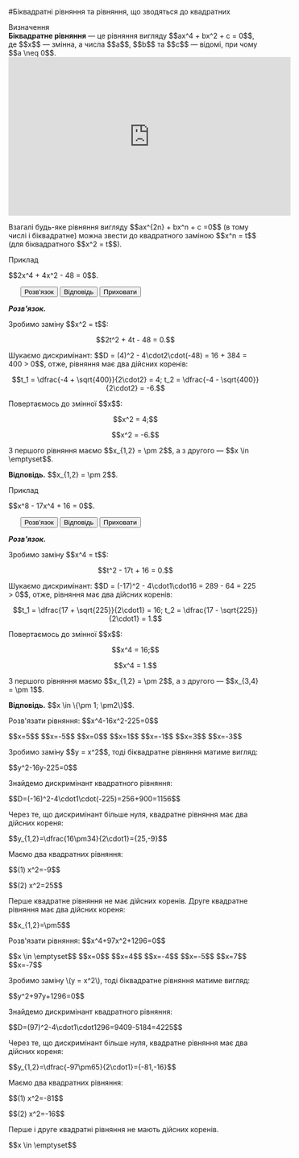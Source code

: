 #Бiквадратнi рiвняння та рівняння, що зводяться до квадратних

<div class="space">
<div class="eoz-wrap">
<span class="eoz">Визначення</span>
<div class="eoz-text">
<b>Біквадратне рівняння</b> — це рівняння вигляду $$ax^4 + bx^2 + c = 0$$, де $$x$$ — змінна, а числа $$a$$, $$b$$ та $$c$$ — відомі, при чому $$a \neq 0$$.
</div>
</div>
</div>

<div class="fluidMedia">
<iframe align="center" width="560" height="315" src="https://www.youtube.com/embed/PTxIbXj0iYE" frameborder="0" allowfullscreen></iframe>
</div>
<div class="popup">
</div>

<p>Взагалі будь-яке рівняння вигляду $$ax^{2n} + bx^n + c =0$$ (в тому числі і біквадратне) можна звести до квадратного заміною $$x^n = t$$ (для біквадратного $$x^2 = t$$).</p>
<div class="space"></div>
<div class="space">
<div class="task-wrap">
<span class="task">Приклад</span>
<div class="task-text">
<p>$$2x^4 + 4x^2 - 48 = 0$$.</p>
<p>
<ul class="nav-tab" id="mytab">
    <button class="btn" data-target="#decision" data-toggle="pill">Розв’язок</button>
    <button class="btn" data-target="#answer" data-toggle="pill">Вiдповiдь</button>
    <button class="btn" data-target="#hide" data-toggle="pill">Приховати</button>
</ul>
<div id="mytab" class="tab-content">
    <div class="tab-pane" id="decision">
<p><b><i>Розв'язок.</i> </b> </p>
<p>Зробимо заміну $$x^2 = t$$:</p>
<p align="center">$$2t^2 + 4t - 48 = 0.$$</p>
<p>Шукаємо дискримінант: $$D = (4)^2 - 4\cdot2\cdot(-48) = 16 + 384 = 400 > 0$$, отже, рівняння має два дійсних коренів:</p>
<p align="center">$$t_1 = \dfrac{-4 + \sqrt{400}}{2\cdot2} = 4; t_2 = \dfrac{-4 - \sqrt{400}}{2\cdot2} = -6.$$</p>
<p>Повертаємось до змінної $$x$$:</p>
<p align="center">$$x^2 = 4;$$</p>
<p align="center">$$x^2 = -6.$$</p>
<p>З першого рівняння маємо $$x_{1,2} = \pm 2$$, а з другого — $$x \in \emptyset$$.</p>
    </div>
    <div class="tab-pane" id="answer">
<p><b>Відповідь.</b> $$x_{1,2} = \pm 2$$.</p>
    </div>
    <div class="tab-pane" id="hide"></div>
</div>
</p>
</div>
</div>
</div>
<div class="space"></div>

<div class="space">
<div class="task-wrap">
<span class="task">Приклад</span>
<div class="task-text">
<p>$$x^8 - 17x^4 + 16 = 0$$.</p>
<p>
<ul class="nav-tab" id="pr1">
<button class="btn" data-target="#decision1" data-toggle="tab">Розв’язок</button>
<button class="btn" data-target="#answer1" data-toggle="tab">Вiдповiдь</button>
<button class="btn" data-target="#hide1" data-toggle="tab">Приховати</button>
</ul>

<div id="pr1" class="tab-content">
  <div class="tab-pane" id="decision1">
<p><b><i>Розв'язок.</i></p>
<p></b>Зробимо заміну $$x^4 = t$$:</p>
<p align="center">$$t^2 - 17t + 16 = 0.$$</p>
<p>Шукаємо дискримінант: $$D = (-17)^2 - 4\cdot1\cdot16 = 289 - 64 = 225 > 0$$, отже, рівняння має два дійсних коренів:</p>
<p align="center">$$t_1 = \dfrac{17 + \sqrt{225}}{2\cdot1} = 16; t_2 = \dfrac{17 - \sqrt{225}}{2\cdot1} = 1.$$</p>
<p>Повертаємось до змінної $$x$$:</p>
<p align="center">$$x^4 = 16;$$</p>
<p align="center">$$x^4 = 1.$$</p>
<p>З першого рівняння маємо $$x_{1,2} = \pm 2$$, а з другого — $$x_{3,4} = \pm 1$$.</p>
    </div>
  <div class="tab-pane" id="answer1"> 
<p><b>Відповідь.</b> $$x \in \{\pm 1; \pm2\}$$.</p>
    </div>
  <div class="tab-pane" id="hide1"></div>
</div>
</p>    
</div>
</div>
</div>
<div class="space"></div>


<quiz correctLabel="correct" incorrectLabel="incorrect" checkLabel="check">
    <question  multiple>
        <p>Розв'язати рівняння: $$x^4-16x^2-225=0$$</p>
        <answer correct> $$x=5$$</answer>
        <answer correct> $$x=-5$$</answer>
        <answer> $$x=0$$</answer>
        <answer> $$x=1$$</answer>
        <answer> $$x=-1$$</answer>
        <answer> $$x=3$$</answer>
        <answer> $$x=-3$$</answer>
        <explanation>
        <p>Зробимо заміну $$y = x^2$$, тоді біквадратне рівняння матиме вигляд:</p> 
        <p>$$y^2-16y-225=0$$</p>
        <p>Знайдемо дискримінант квадратного рівняння:</p>
        <p>$$D=(-16)^2-4\cdot1\cdot(-225)=256+900=1156$$</p>
        <p>Через те, що дискримінант більше нуля, квадратне рівняння має два дійсних кореня:</p>
        <p>$$y_{1,2}=\dfrac{16\pm34}{2\cdot1}={25,-9}$$</p>
        <p>Маємо два квадратних рівняння:</p>
        <p>$$(1) x^2=-9$$</p>
        <p>$$(2) x^2=25$$</p>
        <p>Перше квадратне рівняння не має дійсних коренів. Друге квадратне рівняння має два дійсних кореня:</p>
        <p>$$x_{1,2}=\pm5$$</p>
        </explanation>
        </question>
    <question  multiple>
    <p>Розв'язати рівняння: $$x^4+97x^2+1296=0$$</p>
        <answer correct> $$x \in \emptyset$$</answer>
        <answer> $$x=0$$</answer>
        <answer> $$x=4$$</answer>
        <answer> $$x=-4$$</answer>
        <answer> $$x=-5$$</answer>
        <answer> $$x=7$$</answer>
        <answer> $$x=-7$$</answer>
        <explanation>
        <p>Зробимо заміну \(y = x^2\), тоді біквадратне рівняння матиме вигляд:</p>
        <p>$$y^2+97y+1296=0$$</p>
        <p>Знайдемо дискримінант квадратного рівняння:</p>
        <p>$$D=(97)^2-4\cdot1\cdot1296=9409-5184=4225$$</p>
        <p>Через те, що дискримінант більше нуля, квадратне рівняння має два дійсних кореня:</p>
        <p>$$y_{1,2}=\dfrac{-97\pm65}{2\cdot1}={-81,-16}$$</p>
        <p>Маємо два квадратних рівняння:</p>
        <p>$$(1) x^2=-81$$</p>
        <p>$$(2) x^2=-16$$</p>
        <p>Перше і друге квадратні рівняння не мають дійсних коренів.</p>
        <p>$$x \in \emptyset$$</p>
        </explanation>
        </question>
</quiz>